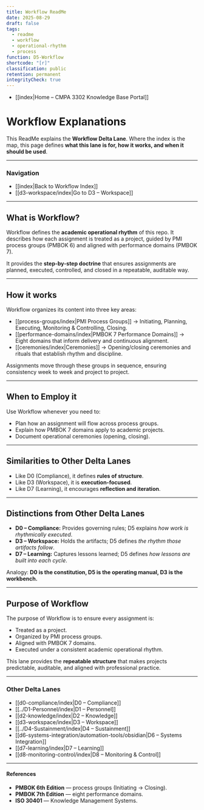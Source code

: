 ```yaml
---
title: Workflow ReadMe
date: 2025-08-29
draft: false
tags:
  - readme
  - workflow
  - operational-rhythm
  - process
function: D5-Workflow
shortcode: "[r]"
classification: public
retention: permanent
integrityCheck: true
---
```

- [[index|Home – CMPA 3302 Knowledge Base Portal]]
# Workflow Explanations

This ReadMe explains the **Workflow Delta Lane**. Where the index is the map, this page defines **what this lane is for, how it works, and when it should be used**.  

---
### Navigation

- [[index|Back to Workflow Index]]  
- [[d3-workspace/index|Go to D3 – Workspace]]  

---

## What is Workflow?

Workflow defines the **academic operational rhythm** of this repo. It describes how each assignment is treated as a project, guided by PMI process groups (PMBOK 6) and aligned with performance domains (PMBOK 7).  

It provides the **step-by-step doctrine** that ensures assignments are planned, executed, controlled, and closed in a repeatable, auditable way.  

---

## How it works

Workflow organizes its content into three key areas:  

- [[process-groups/index|PMI Process Groups]] → Initiating, Planning, Executing, Monitoring & Controlling, Closing.  
- [[performance-domains/index|PMBOK 7 Performance Domains]] → Eight domains that inform delivery and continuous alignment.  
- [[ceremonies/index|Ceremonies]] → Opening/closing ceremonies and rituals that establish rhythm and discipline.  

Assignments move through these groups in sequence, ensuring consistency week to week and project to project.

---

## When to Employ it

Use Workflow whenever you need to:  
- Plan how an assignment will flow across process groups.  
- Explain how PMBOK 7 domains apply to academic projects.  
- Document operational ceremonies (opening, closing).  

---

## Similarities to Other Delta Lanes

- Like D0 (Compliance), it defines **rules of structure**.  
- Like D3 (Workspace), it is **execution-focused**.  
- Like D7 (Learning), it encourages **reflection and iteration**.  

---

## Distinctions from Other Delta Lanes

- **D0 – Compliance:** Provides governing rules; D5 explains *how work is rhythmically executed*.  
- **D3 – Workspace:** Holds the artifacts; D5 defines *the rhythm those artifacts follow*.  
- **D7 – Learning:** Captures lessons learned; D5 defines *how lessons are built into each cycle*.  

Analogy: **D0 is the constitution, D5 is the operating manual, D3 is the workbench.**

---

## Purpose of Workflow

The purpose of Workflow is to ensure every assignment is:  
- Treated as a project.  
- Organized by PMI process groups.  
- Aligned with PMBOK 7 domains.  
- Executed under a consistent academic operational rhythm.  

This lane provides the **repeatable structure** that makes projects predictable, auditable, and aligned with professional practice.  

---

### Other Delta Lanes  

- [[d0-compliance/index|D0 – Compliance]]  
- [[../D1-Personnel/index|D1 – Personnel]]  
- [[d2-knowledge/index|D2 – Knowledge]]  
- [[d3-workspace/index|D3 – Workspace]]  
- [[../D4-Sustainment/index|D4 – Sustainment]]  
- [[d6-systems-integration/automation-tools/obsidian|D6 – Systems Integration]]  
- [[d7-learning/index|D7 – Learning]]  
- [[d8-monitoring-control/index|D8 – Monitoring & Control]]  

---

#### **References**  

- **PMBOK 6th Edition** — process groups (Initiating → Closing).  
- **PMBOK 7th Edition** — eight performance domains.  
- **ISO 30401** — Knowledge Management Systems.  
